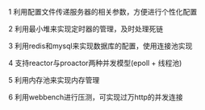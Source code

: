 

1 利用配置文件传递服务器的相关参数，方便进行个性化配置

2 利用最小堆来实现定时器的管理，及时处理死链

3 利用redis和mysql来实现数据库的配置，使用连接池实现

4 支持reactor与proactor两种并发模型(epoll + 线程池)

5 利用内存池来实现内存管理

6 利用webbench进行压测，可实现过万http的并发连接
